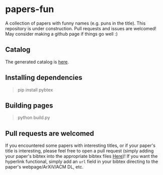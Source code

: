 # papers-fun
A collection of papers with funny names (e.g. puns in the title). This repository is under construction. Pull requests and issues are welcomed! May consider making a github page if things go well :)

## Catalog
The generated catalog is [here](papers-fun/README.md).

## Installing dependencies
> pip install pybtex

## Building pages
> python build.py

## Pull requests are welcomed
If you encountered some papers with interesting titles, or if your paper's title is interesting, please feel free to open a pull request (simply adding your paper's bibtex into the appropriate bibtex files [Here](bibs))!
If you want the hyperlink functional, simply add an `url` field in your bibtex directing to the paper's webpage/ArXiV/ACM DL, etc. 